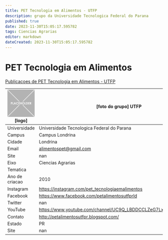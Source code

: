 ```yaml
---
title: PET Tecnologia em Alimentos - UTFP
description: grupo da Universidade Tecnologica Federal do Parana
published: true
date: 2023-11-30T15:05:17.595782
tags: Ciencias Agrarias
editor: markdown
dateCreated: 2023-11-30T15:05:17.595782
---
```


# PET Tecnologia em Alimentos

[Publicacoes de PET Tecnologia em Alimentos - UTFP](/atividade/97PETTecnologiaemAlimentosUTFP/feed)

| ![placeholder.png](/placeholder.png) [logo] | [foto do grupo] UTFP         |
| ------------------------------------------- | ------------------------------------------------- |
| Universidade                                | Universidade Tecnologica Federal do Parana      |
| Campus                                      | Campus Londrina            |
| Cidade                                      | Londrina             |
| Email                                       | alimentospet@gmail.com             |
| Site                                        | nan              |
| Eixo                                        | Ciencias Agrarias              |
| Tematica                                    |           |
| Ano de criacao                              | 2010        |
| Instagram                                   | https://instagram.com/pet_tecnologiaemalimentos         |
| Facebook                                    | https://www.facebook.com/petalimentosutfprld          |
| Twitter                                     | nan           |
| YouTube                                     | https://www.youtube.com/channel/UC9Q_LBDDCCLZeG7Lx92qakQ/featured           |
| Contato                                     | http://petalimentosutfpr.blogspot.com/         |
| Estado                                      |  PR            |
| Site                                        | nan |
